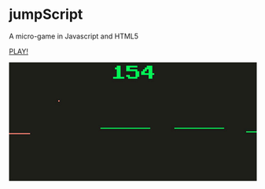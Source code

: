 # jumpScript
A micro-game in Javascript and HTML5


[PLAY!](http://injectilo.github.io/jumpScript)

![jumpScreenshot](screenshot.jpg)
